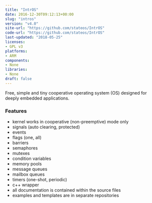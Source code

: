 ```yaml
---
title: "IntrOS"
date: 2016-12-30T09:12:13+00:00
slug: "intros"
version: "v4.0"
site-url: "https://github.com/stateos/IntrOS"
code-url: "https://github.com/stateos/IntrOS"
last-updated: "2018-05-25"
licenses: 
- GPL v3
platforms:
- ARM
components:
- None
libraries:
- None
draft: false
---
```

Free, simple and tiny cooperative operating system (OS) designed for deeply embedded applications.

<!--more-->

### Features
- kernel works in cooperative (non-preemptive) mode only
- signals (auto clearing, protected)
- events
- flags (one, all)
- barriers
- semaphores
- mutexes
- condition variables
- memory pools
- message queues
- mailbox queues
- timers (one-shot, periodic)
- c++ wrapper
- all documentation is contained within the source files
- examples and templates are in separate repositories


